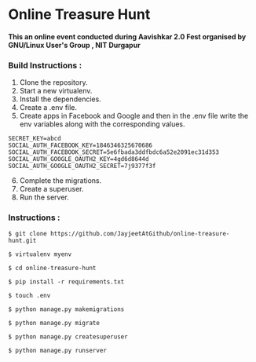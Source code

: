 # Online Treasure Hunt

#### This an online event conducted during Aavishkar 2.0 Fest organised by GNU/Linux User's Group , NIT Durgapur

### Build Instructions :

1. Clone the repository. 
2. Start a new virtualenv. 
3. Install the dependencies.
4. Create a .env file.
5. Create apps in Facebook and Google and then in the .env file write the env variables along with the corresponding values.

```
SECRET_KEY=abcd
SOCIAL_AUTH_FACEBOOK_KEY=1846346325670686
SOCIAL_AUTH_FACEBOOK_SECRET=5e6fbada3ddfbdc6a52e2091ec31d353
SOCIAL_AUTH_GOOGLE_OAUTH2_KEY=4gd6d8644d
SOCIAL_AUTH_GOOGLE_OAUTH2_SECRET=7j9377f3f

```

6. Complete the migrations.
7. Create a superuser.
8. Run the server.


### Instructions :

```
$ git clone https://github.com/JayjeetAtGithub/online-treasure-hunt.git

$ virtualenv myenv

$ cd online-treasure-hunt

$ pip install -r requirements.txt

$ touch .env

$ python manage.py makemigrations 

$ python manage.py migrate

$ python manage.py createsuperuser

$ python manage.py runserver

```


